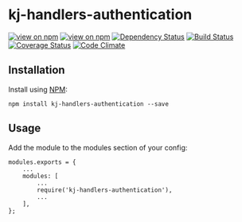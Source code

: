 # kj-handlers-authentication
[![view on npm](http://img.shields.io/npm/v/kj-handlers-authentication.svg)](https://www.npmjs.org/package/kj-handlers-authentication)
[![view on npm](https://img.shields.io/npm/dm/kj-handlers-authentication.svg)](https://www.npmjs.org/package/kj-handlers-authentication)
[![Dependency Status](https://david-dm.org/ronelliott/kj-handlers-authentication.svg)](https://david-dm.org/ronelliott/kj-handlers-authentication)
[![Build Status](https://travis-ci.org/ronelliott/kj-handlers-authentication.png)](https://travis-ci.org/ronelliott/kj-handlers-authentication)
[![Coverage Status](https://coveralls.io/repos/ronelliott/kj-handlers-authentication/badge.svg?branch=master)](https://coveralls.io/r/ronelliott/kj-handlers-authentication?branch=master)
[![Code Climate](https://codeclimate.com/github/ronelliott/kj-handlers-authentication/badges/gpa.svg)](https://codeclimate.com/github/ronelliott/kj-handlers-authentication)


## Installation
Install using [NPM](https://github.com/isaacs/npm):

    npm install kj-handlers-authentication --save


## Usage
Add the module to the modules section of your config:

    modules.exports = {
        ...
        modules: [
            ...
            require('kj-handlers-authentication'),
            ...
        ],
    };
